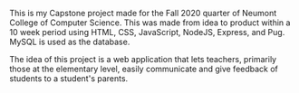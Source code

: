This is my Capstone project made for the Fall 2020 quarter of Neumont College of Computer Science. This was made from idea to product within a 10 week period using HTML, CSS, JavaScript, NodeJS, Express, and Pug. MySQL is used as the database.

The idea of this project is a web application that lets teachers, primarily those at the elementary level, easily communicate and give feedback of students to a student's parents. 
